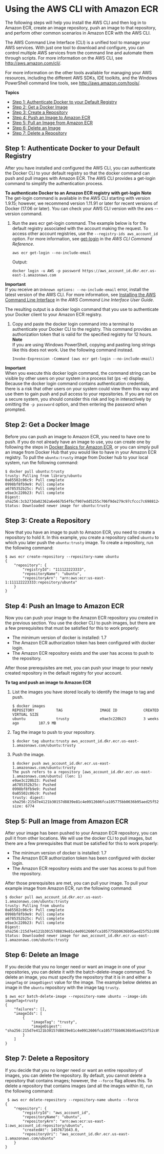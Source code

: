 # Using the AWS CLI with Amazon ECR<a name="ECR_AWSCLI"></a>

The following steps will help you install the AWS CLI and then log in to Amazon ECR, create an image repository, push an image to that repository, and perform other common scenarios in Amazon ECR with the AWS CLI\.

The AWS Command Line Interface \(CLI\) is a unified tool to manage your AWS services\. With just one tool to download and configure, you can control multiple AWS services from the command line and automate them through scripts\. For more information on the AWS CLI, see [http://aws\.amazon\.com/cli/](http://aws.amazon.com/cli/)\.

For more information on the other tools available for managing your AWS resources, including the different AWS SDKs, IDE toolkits, and the Windows PowerShell command line tools, see [http://aws\.amazon\.com/tools/](http://aws.amazon.com/tools/)\.

**Topics**
+ [Step 1: Authenticate Docker to your Default Registry](#AWSCLI_get-login)
+ [Step 2: Get a Docker Image](#AWSCLI_get_docker_image)
+ [Step 3: Create a Repository](#AWSCLI_create_repository)
+ [Step 4: Push an Image to Amazon ECR](#AWSCLI_push_image)
+ [Step 5: Pull an Image from Amazon ECR](#AWSCLI_pull_image)
+ [Step 6: Delete an Image](#AWSCLI_delete_image)
+ [Step 7: Delete a Repository](#AWSCLI_delete_repository)

## Step 1: Authenticate Docker to your Default Registry<a name="AWSCLI_get-login"></a>

After you have installed and configured the AWS CLI, you can authenticate the Docker CLI to your default registry so that the docker command can push and pull images with Amazon ECR\. The AWS CLI provides a get\-login command to simplify the authentication process\.

**To authenticate Docker to an Amazon ECR registry with get\-login**
**Note**  
The get\-login command is available in the AWS CLI starting with version 1\.9\.15; however, we recommend version 1\.11\.91 or later for recent versions of Docker \(17\.06 or later\)\. You can check your AWS CLI version with the aws \-\-version command\.

1. Run the aws ecr get\-login command\. The example below is for the default registry associated with the account making the request\. To access other account registries, use the `--registry-ids aws_account_id` option\. For more information, see [get\-login](http://docs.aws.amazon.com/cli/latest/reference/ecr/get-login.html) in the *AWS CLI Command Reference*\.

   ```
   aws ecr get-login --no-include-email
   ```

   Output:

   ```
   docker login -u AWS -p password https://aws_account_id.dkr.ecr.us-east-1.amazonaws.com
   ```
**Important**  
If you receive an `Unknown options: --no-include-email` error, install the latest version of the AWS CLI\. For more information, see [Installing the AWS Command Line Interface](http://docs.aws.amazon.com/cli/latest/userguide/installing.html) in the *AWS Command Line Interface User Guide*\.

   The resulting output is a docker login command that you use to authenticate your Docker client to your Amazon ECR registry\.

1. Copy and paste the docker login command into a terminal to authenticate your Docker CLI to the registry\. This command provides an authorization token that is valid for the specified registry for 12 hours\. 
**Note**  
If you are using Windows PowerShell, copying and pasting long strings like this does not work\. Use the following command instead\.  

   ```
   Invoke-Expression -Command (aws ecr get-login --no-include-email)
   ```
**Important**  
When you execute this docker login command, the command string can be visible by other users on your system in a process list \(ps \-e\) display\. Because the docker login command contains authentication credentials, there is a risk that other users on your system could view them this way and use them to gain push and pull access to your repositories\. If you are not on a secure system, you should consider this risk and log in interactively by omitting the `-p password` option, and then entering the password when prompted\.

## Step 2: Get a Docker Image<a name="AWSCLI_get_docker_image"></a>

Before you can push an image to Amazon ECR, you need to have one to push\. If you do not already have an image to use, you can create one by following the steps in [Docker Basics for Amazon ECR](docker-basics.md), or you can simply pull an image from Docker Hub that you would like to have in your Amazon ECR registry\. To pull the `ubuntu:trusty` image from Docker hub to your local system, run the following command:

```
$ docker pull ubuntu:trusty
trusty: Pulling from library/ubuntu
0a85502c06c9: Pull complete
0998bf8fb9e9: Pull complete
a6785352b25c: Pull complete
e9ae3c220b23: Pull complete
Digest: sha256:3cb273da02362a6e667b54f6cf907edd5255c706f9de279c97cfccc7c6988124
Status: Downloaded newer image for ubuntu:trusty
```

## Step 3: Create a Repository<a name="AWSCLI_create_repository"></a>

Now that you have an image to push to Amazon ECR, you need to create a repository to hold it\. In this example, you create a repository called `ubuntu` to which you later push the `ubuntu:trusty` image\. To create a repository, run the following command:

```
$ aws ecr create-repository --repository-name ubuntu
{
    "repository": {
        "registryId": "111122223333",
        "repositoryName": "ubuntu",
        "repositoryArn": "arn:aws:ecr:us-east-1:111122223333:repository/ubuntu"
    }
}
```

## Step 4: Push an Image to Amazon ECR<a name="AWSCLI_push_image"></a>

Now you can push your image to the Amazon ECR repository you created in the previous section\. You use the docker CLI to push images, but there are a few prerequisites that must be satisfied for this to work properly:
+ The minimum version of docker is installed: 1\.7
+ The Amazon ECR authorization token has been configured with docker login\.
+ The Amazon ECR repository exists and the user has access to push to the repository\.

After those prerequisites are met, you can push your image to your newly created repository in the default registry for your account\.

**To tag and push an image to Amazon ECR**

1. List the images you have stored locally to identify the image to tag and push\.

   ```
   $ docker images
   REPOSITORY          TAG                 IMAGE ID            CREATED             VIRTUAL SIZE
   ubuntu              trusty              e9ae3c220b23        3 weeks ago         187.9 MB
   ```

1. Tag the image to push to your repository\.

   ```
   $ docker tag ubuntu:trusty aws_account_id.dkr.ecr.us-east-1.amazonaws.com/ubuntu:trusty
   ```

1. Push the image\.

   ```
   $ docker push aws_account_id.dkr.ecr.us-east-1.amazonaws.com/ubuntu:trusty
   The push refers to a repository [aws_account_id.dkr.ecr.us-east-1.amazonaws.com/ubuntu] (len: 1)
   e9ae3c220b23: Pushed
   a6785352b25c: Pushed
   0998bf8fb9e9: Pushed
   0a85502c06c9: Pushed
   trusty: digest: sha256:215d7e4121b30157d8839e81c4e0912606fca105775bb0636b95aed25f52c89b size: 6774
   ```

## Step 5: Pull an Image from Amazon ECR<a name="AWSCLI_pull_image"></a>

After your image has been pushed to your Amazon ECR repository, you can pull it from other locations\. We will use the docker CLI to pull images, but there are a few prerequisites that must be satisfied for this to work properly:
+ The minimum version of docker is installed: 1\.7
+ The Amazon ECR authorization token has been configured with docker login\.
+ The Amazon ECR repository exists and the user has access to pull from the repository\.

After those prerequisites are met, you can pull your image\. To pull your example image from Amazon ECR, run the following command:

```
$ docker pull aws_account_id.dkr.ecr.us-east-1.amazonaws.com/ubuntu:trusty
trusty: Pulling from ubuntu
0a85502c06c9: Pull complete
0998bf8fb9e9: Pull complete
a6785352b25c: Pull complete
e9ae3c220b23: Pull complete
Digest: sha256:215d7e4121b30157d8839e81c4e0912606fca105775bb0636b95aed25f52c89b
Status: Downloaded newer image for aws_account_id.dkr.ecr.us-east-1.amazonaws.com/ubuntu:trusty
```

## Step 6: Delete an Image<a name="AWSCLI_delete_image"></a>

If you decide that you no longer need or want an image in one of your repositories, you can delete it with the batch\-delete\-image command\. To delete an image, you must specify the repository that it is in and either a `imageTag` or `imageDigest` value for the image\. The example below deletes an image in the `ubuntu` repository with the image tag `trusty`\.

```
$ aws ecr batch-delete-image --repository-name ubuntu --image-ids imageTag=trusty
{
    "failures": [],
    "imageIds": [
        {
            "imageTag": "trusty",
            "imageDigest": "sha256:215d7e4121b30157d8839e81c4e0912606fca105775bb0636b95aed25f52c89b"
        }
    ]
}
```

## Step 7: Delete a Repository<a name="AWSCLI_delete_repository"></a>

If you decide that you no longer need or want an entire repository of images, you can delete the repository\. By default, you cannot delete a repository that contains images; however, the `--force` flag allows this\. To delete a repository that contains images \(and all the images within it\), run the following command:

```
 $ aws ecr delete-repository --repository-name ubuntu --force
{
    "repository": {
        "registryId": "aws_account_id",
        "repositoryName": "ubuntu",
        "repositoryArn": "arn:aws:ecr:us-east-1:aws_account_id:repository/ubuntu",
        "createdAt": 1457671643.0,
        "repositoryUri": "aws_account_id.dkr.ecr.us-east-1.amazonaws.com/ubuntu"
    }
}
```